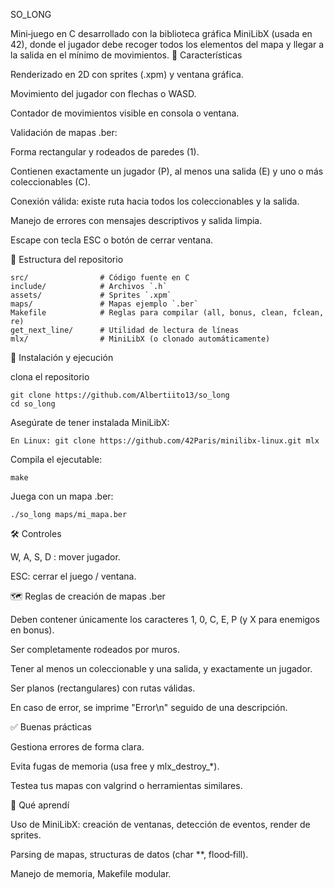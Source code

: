 SO_LONG

Mini‑juego en C desarrollado con la biblioteca gráfica MiniLibX (usada en 42), donde el jugador debe recoger todos los elementos del mapa y llegar a la salida en el mínimo de movimientos.
🧩 Características

Renderizado en 2D con sprites (.xpm) y ventana gráfica.

Movimiento del jugador con flechas o WASD.

Contador de movimientos visible en consola o ventana.

Validación de mapas .ber:

Forma rectangular y rodeados de paredes (1).

Contienen exactamente un jugador (P), al menos una salida (E) y uno o más coleccionables (C).

Conexión válida: existe ruta hacia todos los coleccionables y la salida.

Manejo de errores con mensajes descriptivos y salida limpia.

Escape con tecla ESC o botón de cerrar ventana.


📘 Estructura del repositorio

    src/                # Código fuente en C
    include/            # Archivos `.h`
    assets/             # Sprites `.xpm`
    maps/               # Mapas ejemplo `.ber`
    Makefile            # Reglas para compilar (all, bonus, clean, fclean, re)
    get_next_line/      # Utilidad de lectura de líneas
    mlx/                # MiniLibX (o clonado automáticamente)

🚀 Instalación y ejecución

clona el repositorio

    git clone https://github.com/Albertiito13/so_long
    cd so_long

Asegúrate de tener instalada MiniLibX:

    En Linux: git clone https://github.com/42Paris/minilibx-linux.git mlx

Compila el ejecutable:

    make   

Juega con un mapa .ber:

    ./so_long maps/mi_mapa.ber

🛠 Controles

W, A, S, D : mover jugador.

ESC: cerrar el juego / ventana.

🗺 Reglas de creación de mapas .ber

Deben contener únicamente los caracteres 1, 0, C, E, P (y X para enemigos en bonus).

Ser completamente rodeados por muros.

Tener al menos un coleccionable y una salida, y exactamente un jugador.

Ser planos (rectangulares) con rutas válidas.

En caso de error, se imprime "Error\n" seguido de una descripción.
    

✅ Buenas prácticas

 Gestiona errores de forma clara.

 Evita fugas de memoria (usa free y mlx_destroy_*).

 Testea tus mapas con valgrind o herramientas similares.

🧠 Qué aprendí

 Uso de MiniLibX: creación de ventanas, detección de eventos, render de sprites.

 Parsing de mapas, structuras de datos (char **, flood‑fill).

 Manejo de memoria, Makefile modular.
